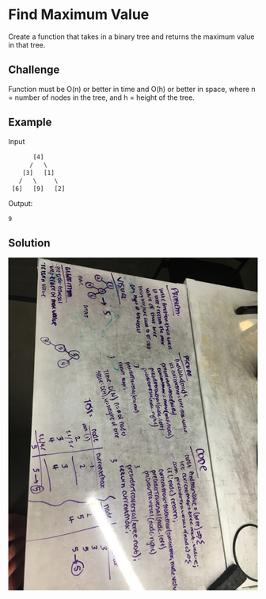 # Find Maximum Value

Create a function that takes in a binary tree and returns the maximum value in that tree.

## Challenge

Function must be O(n) or better in time and O(h) or better in space, where n = number of nodes in the tree, and h = height of the tree.

## Example

Input
          
           [4]
          /   \
        [3]   [1]
       /   \     \
     [6]   [9]   [2]
     
Output:

    9

## Solution
![whiteboard solution](../assets/find-maximum-value.jpg)

